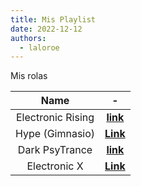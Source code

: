 ```yaml
---
title: Mis Playlist
date: 2022-12-12
authors:
  - laloroe
---
```

Mis rolas

|**Name**|-|
|:---:|:---:|
| Electronic Rising | [**link**](https://open.spotify.com/playlist/37i9dQZF1DX8AliSIsGeKd?si=456e5eacd247468c) |
| Hype (Gimnasio) | [**Link**](https://open.spotify.com/playlist/37i9dQZF1DX4eRPd9frC1m?si=c5e665dee9d6447f) |
| Dark PsyTrance | [**link**](https://open.spotify.com/playlist/5gcOYU8SLGpDZS6UtRwdj8?si=) |
| Electronic X | [**Link**](https://open.spotify.com/playlist/37i9dQZF1DWVXNkY9grbsT?si=6f74b66876ce4e58) |


<script src="https://giscus.app/client.js"
        data-repo="LaloRoe/LaloRoe"
        data-repo-id="R_kgDOKUhCTA"
        data-category="Announcements"
        data-category-id="DIC_kwDOKUhCTM4CZgUO"
        data-mapping="pathname"
        data-strict="0"
        data-reactions-enabled="1"
        data-emit-metadata="0"
        data-input-position="top"
        data-theme="cobalt"
        data-lang="es"
        crossorigin="anonymous"
        async>
</script>